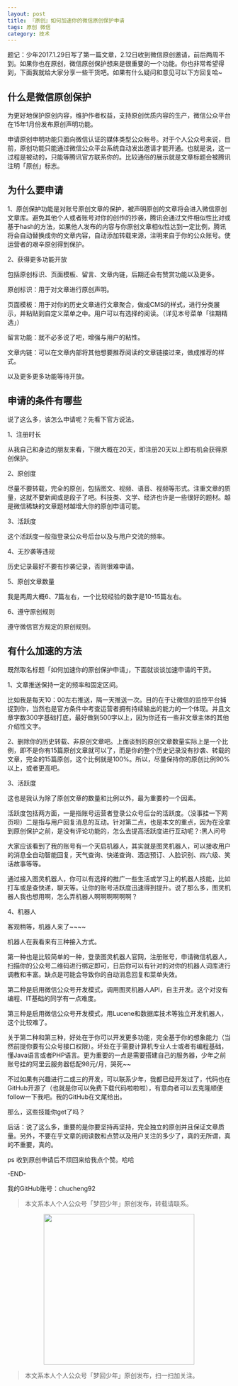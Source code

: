 ```yaml
---
layout: post
title: 『原创』如何加速你的微信原创保护申请
tags: 原创 微信
category: 技术
---
```


题记：少年2017.1.29日写了第一篇文章，2.12日收到微信原创邀请，前后两周不到。如果你也在原创，微信原创保护想来是很重要的一个功能。你也非常希望得到，下面我就给大家分享一些干货吧。如果有什么疑问和意见可以下方回复哈~

## 什么是微信原创保护

为更好地保护原创内容，维护作者权益，支持原创优质内容的生产，微信公众平台在15年1月份发布原创声明功能。

申请原创申明功能只面向微信认证的媒体类型公众帐号。对于个人公众号来说，目前，原创功能只能通过微信公众平台系统自动发出邀请才能开通。也就是说，这一过程是被动的，只能等腾讯官方联系你的。比较通俗的展示就是文章标题会被腾讯注明「原创」标志。

## 为什么要申请

1、原创保护功能是对账号原创文章的保护，被声明原创的文章将会进入微信原创文章库。避免其他个人或者账号对你的创作的抄袭，腾讯会通过文件相似性比对或基于hash的方法，如果他人发布的内容与你原创文章相似性达到一定比例，腾讯将会自动替换成你的文章内容，自动添加转载来源，注明来自于你的公众账号。使运营者的艰辛原创得到保护。

2、获得更多功能开放

包括原创标识、页面模板、留言、文章内链，后期还会有赞赏功能以及更多。

原创标识：用于对文章进行原创声明。

页面模板：用于对你的历史文章进行文章聚合，做成CMS的样式，进行分类展示，并粘贴到自定义菜单之中。用户可以有选择的阅读。（详见本号菜单「往期精选」）

留言功能：就不必多说了吧，增强与用户的粘性。

文章内链：可以在文章内部将其他想要推荐阅读的文章链接过来，做成推荐的样式。

以及更多更多功能等待开放。

##  申请的条件有哪些

说了这么多，该怎么申请呢？先看下官方说法。

1、注册时长

从我自己和身边的朋友来看，下限大概在20天，即注册20天以上即有机会获得原创保护。

2、原创度

尽量不要转载，完全的原创，包括图文、视频、语音、视频等形式。注重文章的质量，这就不要新闻或是段子了吧。科技类、文学、经济也许是一些很好的题材。越是微信稀缺的文章题材越增大你的原创申请可能。

3、活跃度

这个活跃度一般指登录公众号后台以及与用户交流的频率。

4、无抄袭等违规

历史记录最好不要有抄袭记录，否则很难申请。

5、原创文章数量

我是两周大概6、7篇左右，一个比较经验的数字是10-15篇左右。

6、遵守原创规则

遵守微信官方规定的原创规则。

##  有什么加速的方法

既然取名标题「如何加速你的原创保护申请」，下面就谈谈加速申请的干货。

1、文章推送保持一定的频率和固定区间。

比如我是每天10：00左右推送，隔一天推送一次。目的在于让微信的监控平台捕捉到你，当然也是官方条件中考查运营者拥有持续输出的能力的一个体现。并且文章字数300字基础打底，最好做到500字以上，因为你还有一些非文章主体的其他介绍性文字。

2、删除你的历史转载、非原创文章吧。上面谈到的原创文章数量实际上是一个比例，即不是你有15篇原创文章就可以了，而是你的整个历史记录没有抄袭、转载的文章，完全的15篇原创，这个比例就是100%。所以，尽量保持你的原创比例90%以上，或者更高吧。

3、活跃度

这也是我认为除了原创文章的数量和比例以外，最为重要的一个因素。

活跃度包括两方面，一是指账号运营者登录公众号后台的活跃度。（没事挂一下网页呗）二是指与用户回复消息的互动。针对第二点，也是本文的重点，因为在没拿到原创保护之前，是没有评论功能的，怎么去提高活跃度进行互动呢？:黑人问号

大家应该看到了我的账号有一个天启机器人，其实就是图灵机器人，可以接收用户的消息全自动智能回复，天气查询、快递查询、酒店预订、人脸识别、四六级、笑话故事等等。

通过接入图灵机器人，你可以有选择的推广一些生活或学习上的机器人技能，比如打车或是查快递，聊天等。让你的账号活跃度迅速得到提升。说了那么多，图灵机器人我也想用啊，怎么弄机器人啊啊啊啊啊啊？

4、机器人

客观稍等，机器人来了~~~~

机器人在我看来有三种接入方式。

第一种也是比较简单的一种，登录图灵机器人官网，注册账号，申请微信机器人，扫描你的公众号二维码进行绑定即可，日后你可以有针对的对你的机器人词库进行调教和丰富。缺点是可能会导致你的自动消息回复和菜单失效。

第二种是启用微信公众号开发模式，调用图灵机器人API，自主开发。这个对没有编程、IT基础的同学有一点难度。

第三种是启用微信公众号开发模式，用Lucene和数据库技术等独立开发机器人，这个比较难了。

关于第二种和第三种，好处在于你可以开发更多功能，完全基于你的想象能力（当然前提你要有公众号接口权限）。坏处在于需要计算机专业人士或者有编程基础，懂Java语言或者PHP语言。更为重要的一点是需要搭建自己的服务器，少年之前账号挂的阿里云服务器低配98元/月，哭死~~

不过如果有兴趣进行二或三的开发，可以联系少年，我都已经开发过了，代码也在GitHub开源了（也就是你可以免费下载代码啦啦啦），有意向者可以去克隆顺便follow一下我吧。我的GitHub在文尾给出。

那么，这些技能你get了吗？

后话：说了这么多，重要的是你要坚持再坚持，完全独立的原创并且保证文章质量。另外，不要在乎文章的阅读数和点赞以及用户关注的多少了，真的无所谓，真的不重要，真的。

ps 收到原创申请后不烦回来给我点个赞。哈哈

-END-

我的GitHub账号：chucheng92

> 本文系本人个人公众号「梦回少年」原创发布，转载请联系。

<div align="center">
<img src="https://chucheng92.github.io/assets/img/qrcode.png" width="340" height="340" />
</div>

> 本文系本人个人公众号「梦回少年」原创发布，扫一扫加关注。